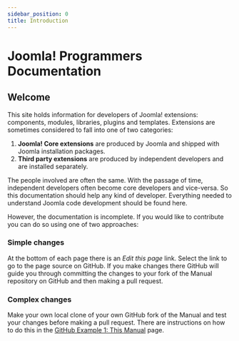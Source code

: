 ```yaml
---
sidebar_position: 0
title: Introduction
---
```


Joomla! Programmers Documentation
=================================

## Welcome

This site holds information for developers of Joomla! extensions: components, modules, libraries, plugins and templates. Extensions are sometimes considered to fall into one of two categories:

1. **Joomla! Core extensions** are produced by Joomla and shipped with Joomla installation packages.
2. **Third party extensions** are produced by independent developers and are installed separately.

The people involved are often the same. With the passage of time, independent developers often become core developers and vice-versa. So this documentation should help any kind of developer. Everything needed to understand Joomla code development should be found here.

However, the documentation is incomplete. If you would like to contribute you can do so using one of two approaches:

### Simple changes

At the bottom of each page there is an *Edit this page* link. Select the link to go to the page source on GitHub. If you make changes there GitHub will guide you through committing the changes to your fork of the Manual repository on GitHub and then making a pull request.

### Complex changes

Make your own local clone of your own GitHub fork of the Manual and test your changes before making a pull request. There are instructions on how to do this in the [GitHub Example 1: This Manual](./get-started/git/github-manual.md) page.
